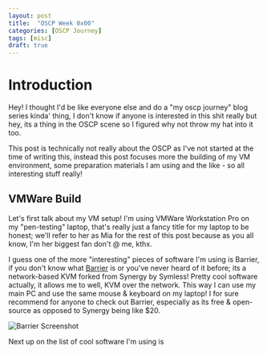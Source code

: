 ```yaml
---
layout: post
title:  "OSCP Week 0x00"
categories: [OSCP Journey]
tags: [misc]
draft: true
---
```


# Introduction

Hey! I thought I'd be like everyone else and do a "my oscp journey" blog series kinda' thing, I don't know if anyone is interested in this shit really but hey, its a thing in the OSCP scene so I figured why not throw my hat into it too.

This post is technically not really about the OSCP as I've not started at the time of writing this, instead this post focuses more the building of my VM environment, some preparation materials I am using and the like - so all interesting stuff really!

## VMWare Build

Let's first talk about my VM setup! I'm using VMWare Workstation Pro on my "pen-testing" laptop, that's really just a fancy title for my laptop to be honest; we'll refer to her as Mia for the rest of this post because as you all know, I'm her biggest fan don't @ me, kthx.

I guess one of the more "interesting" pieces of software I'm using is Barrier, if you don't know what [Barrier](https://github.com/debauchee/barrier) is or you've never heard of it before; its a network-based KVM forked from Synergy by Symless! Pretty cool software actually, it allows me to well, KVM over the network. This way I can use my main PC and use the same mouse & keyboard on my laptop! I for sure recommend for anyone to check out Barrier, especially as its free & open-source as opposed to Synergy being like $20.

![Barrier Screenshot]()

Next up on the list of cool software I'm using is 

